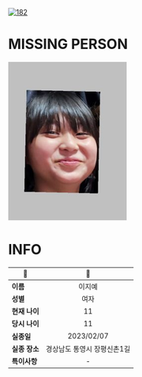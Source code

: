 [![182](https://img.shields.io/badge/%EC%8B%A4%EC%A2%85%EC%8B%A0%EA%B3%A0%EB%8A%94%20%EA%B5%AD%EB%B2%88%EC%97%86%EC%9D%B4-182-blue)](http://safe182.go.kr/index.do)

# MISSING PERSON

<img src="./missing_person.jpg">

# INFO

|🔑|💎|
|--|:--:|
|**이름**|이지예|
|**성별**|여자|
|**현재 나이**|11|
|**당시 나이**|11|
|**실종일**|2023/02/07|
|**실종 장소**|경상남도 통영시 장평신촌1길 |
|**특이사항**|-|
